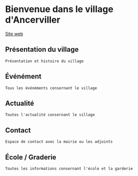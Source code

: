# Bienvenue dans le village d'Ancerviller

[Site web](http://village-ancerviller.fr)

## Présentation du village

    Présentation et histoire du village

## Événément

    Tous les événéments consernant le village

## Actualité

    Toutes l'actualité consernant le village

## Contact

    Espace de contact avec la mairie ou les adjoints

## École / Graderie

    Toutes les informations consernant l'école et la garderie 
